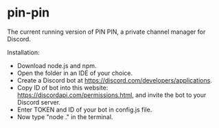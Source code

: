 # pin-pin
The current running version of PIN PIN, a private channel manager for Discord.

Installation: 
- Download node.js and npm.
- Open the folder in an IDE of your choice.
- Create a Discord bot at https://discord.com/developers/applications.
- Copy ID of bot into this website: https://discordapi.com/permissions.html, and invite the bot to your Discord server.
- Enter TOKEN and ID of your bot in config.js file.
- Now type "node ." in the terminal.
